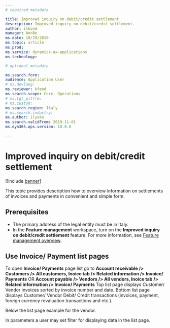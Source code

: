 ```yaml
---
# required metadata

title: Improved inquiry on debit/credit settlement
description: Improved inquiry on debit/credit settlement.
author: ilkond
manager: AnnBe
ms.date: 10/29/2019
ms.topic: article
ms.prod: 
ms.service: dynamics-ax-applications
ms.technology: 

# optional metadata

ms.search.form: 
audience: Application User
# ms.devlang: 
ms.reviewer: kfend
ms.search.scope: Core, Operations
# ms.tgt_pltfrm: 
# ms.custom: 
ms.search.region: Italy
# ms.search.industry: 
ms.author: ilyako
ms.search.validFrom: 2019-11-01
ms.dyn365.ops.version: 10.0.8

---
```


# Improved inquiry on debit/credit settlement

[!include [banner](../includes/banner.md)]

This topic provides description how to overview information on settlements of invoices and payments in convenient and simple form.

## Prerequisites

- The primary address of the legal entity must be in Italy.
- In the **Feature management** workspace, turn on the **Improved inquiry on debit/credit settlement** feature. For more information, see [Feature management overview](../../fin-and-ops/get-started/feature-management/feature-management-overview.md).

## Use Invoice/ Payment list pages
To open **Invoice/ Payments** page list go to **Account receivable /> Customers /> All customers, Inoice tab /> Related information /> Invoice/ Payments**
OR
**Account payable /> Vendors /> All vendors, Inoice tab /> Related information /> Invoice/ Payments**
Top list page displays Customer/ Vendor invoices sorted by invoice number and date. 
Bottom list page displays Customer/ Vendor Debit/ Credit transactions (invoices, payment, foreign currency revaluation transactions and etc.).

Below the list page example for the vendor.  

In parameters a user may set filter for displaying data in the list page.


